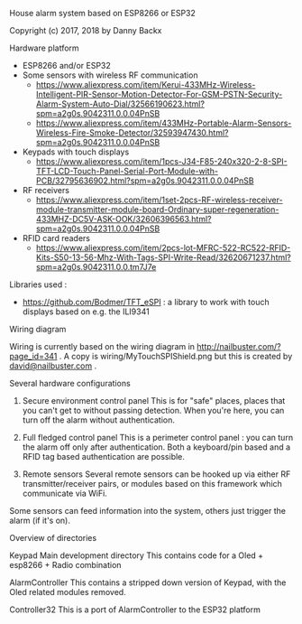 House alarm system based on ESP8266 or ESP32

Copyright (c) 2017, 2018 by Danny Backx

Hardware platform
 - ESP8266 and/or ESP32
 - Some sensors with wireless RF communication
   * https://www.aliexpress.com/item/Kerui-433MHz-Wireless-Intelligent-PIR-Sensor-Motion-Detector-For-GSM-PSTN-Security-Alarm-System-Auto-Dial/32566190623.html?spm=a2g0s.9042311.0.0.04PnSB
   * https://www.aliexpress.com/item/433MHz-Portable-Alarm-Sensors-Wireless-Fire-Smoke-Detector/32593947430.html?spm=a2g0s.9042311.0.0.04PnSB
 - Keypads with touch displays
   * https://www.aliexpress.com/item/1pcs-J34-F85-240x320-2-8-SPI-TFT-LCD-Touch-Panel-Serial-Port-Module-with-PCB/32795636902.html?spm=a2g0s.9042311.0.0.04PnSB
 - RF receivers
   * https://www.aliexpress.com/item/1set-2pcs-RF-wireless-receiver-module-transmitter-module-board-Ordinary-super-regeneration-433MHZ-DC5V-ASK-OOK/32606396563.html?spm=a2g0s.9042311.0.0.04PnSB
 - RFID card readers
   * https://www.aliexpress.com/item/2pcs-lot-MFRC-522-RC522-RFID-Kits-S50-13-56-Mhz-With-Tags-SPI-Write-Read/32620671237.html?spm=a2g0s.9042311.0.0.tm7J7e

Libraries used :
- https://github.com/Bodmer/TFT_eSPI : a library to work with touch displays based on
  e.g. the ILI9341

Wiring diagram

Wiring is currently based on the wiring diagram in http://nailbuster.com/?page_id=341 .
A copy is wiring/MyTouchSPIShield.png but this is created by david@nailbuster.com .

Several hardware configurations

1. Secure environment control panel
  This is for "safe" places, places that you can't get to without passing detection.
  When you're here, you can turn off the alarm without authentication.

2. Full fledged control panel
  This is a perimeter control panel : you can turn the alarm off only after authentication.
  Both a keyboard/pin based and a RFID tag based authentication are possible.

3. Remote sensors
  Several remote sensors can be hooked up via either RF transmitter/receiver pairs,
  or modules based on this framework which communicate via WiFi.

  Some sensors can feed information into the system, others just trigger the alarm (if it's on).

Overview of directories

Keypad
  Main development directory
  This contains code for a Oled + esp8266 + Radio combination

AlarmController
  This contains a stripped down version of Keypad, with the Oled related modules removed.

Controller32
  This is a port of AlarmController to the ESP32 platform
